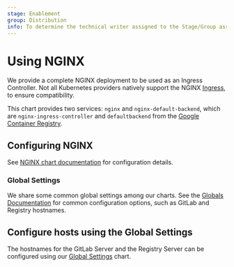```yaml
---
stage: Enablement
group: Distribution
info: To determine the technical writer assigned to the Stage/Group associated with this page, see https://about.gitlab.com/handbook/engineering/ux/technical-writing/#designated-technical-writers
---
```


# Using NGINX

We provide a complete NGINX deployment to be used as an Ingress Controller. Not all
Kubernetes providers natively support the NGINX [Ingress](https://kubernetes.io/docs/concepts/services-networking/ingress/#tls),
to ensure compatibility.

This chart provides two services: `nginx` and `nginx-default-backend`, which are `nginx-ingress-controller`
and `defaultbackend` from the [Google Container Registry](https://gcr.io/google_containers).

## Configuring NGINX

See [NGINX chart documentation](https://gitlab.com/gitlab-org/charts/gitlab/blob/master/charts/nginx/index.md)
for configuration details.

### Global Settings

We share some common global settings among our charts. See the [Globals Documentation](../globals.md)
for common configuration options, such as GitLab and Registry hostnames.

## Configure hosts using the Global Settings

The hostnames for the GitLab Server and the Registry Server can be configured using
our [Global Settings](../globals.md) chart.
